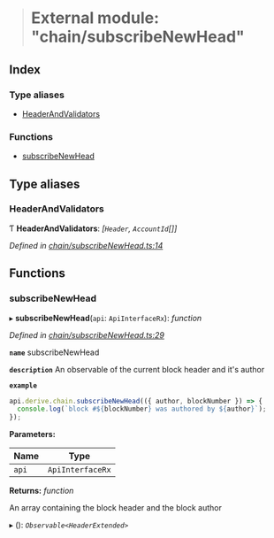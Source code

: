 > # External module: "chain/subscribeNewHead"

## Index

### Type aliases

* [HeaderAndValidators](_chain_subscribenewhead_.md#headerandvalidators)

### Functions

* [subscribeNewHead](_chain_subscribenewhead_.md#subscribenewhead)

## Type aliases

###  HeaderAndValidators

Ƭ **HeaderAndValidators**: *[`Header`, `AccountId`[]]*

*Defined in [chain/subscribeNewHead.ts:14](https://github.com/polkadot-js/api/blob/4115b8a/packages/api-derive/src/chain/subscribeNewHead.ts#L14)*

## Functions

###  subscribeNewHead

▸ **subscribeNewHead**(`api`: `ApiInterfaceRx`): *function*

*Defined in [chain/subscribeNewHead.ts:29](https://github.com/polkadot-js/api/blob/4115b8a/packages/api-derive/src/chain/subscribeNewHead.ts#L29)*

**`name`** subscribeNewHead

**`description`** An observable of the current block header and it's author

**`example`** 
<BR>

```javascript
api.derive.chain.subscribeNewHead(({ author, blockNumber }) => {
  console.log(`block #${blockNumber} was authored by ${author}`);
});
```

**Parameters:**

Name | Type |
------ | ------ |
`api` | `ApiInterfaceRx` |

**Returns:** *function*

An array containing the block header and the block author

▸ (): *`Observable<HeaderExtended>`*